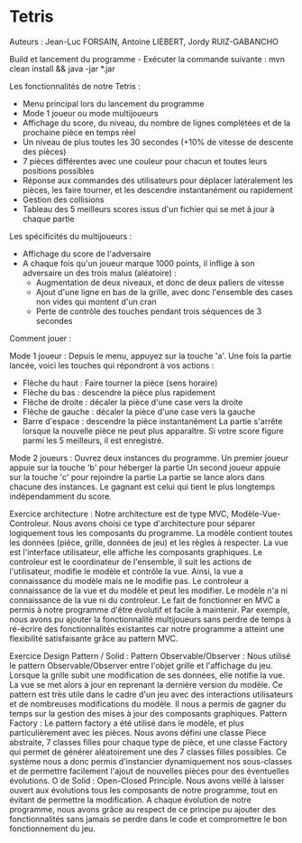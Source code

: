 # Tetris

Auteurs : Jean-Luc FORSAIN, Antoine LIEBERT, Jordy RUIZ-GABANCHO

Build et lancement du programme - Exécuter la commande suivante :
mvn clean install && java -jar *.jar

Les fonctionnalités de notre Tetris :
- Menu principal lors du lancement du programme
- Mode 1 joueur ou mode multijoueurs
- Affichage du score, du niveau, du nombre de lignes complétées et de la prochaine pièce en temps réel
- Un niveau de plus toutes les 30 secondes (+10% de vitesse de descente des pièces)
- 7 pièces différentes avec une couleur pour chacun et toutes leurs positions possibles
- Réponse aux commandes des utilisateurs pour déplacer latéralement les pièces, les faire tourner, et les descendre instantanément ou rapidement
- Gestion des collisions
- Tableau des 5 meilleurs scores issus d'un fichier qui se met à jour à chaque partie

Les spécificités du multijoueurs : 
- Affichage du score de l'adversaire
- A chaque fois qu'un joueur marque 1000 points, il inflige à son adversaire un des trois malus (aléatoire) :
  - Augmentation de deux niveaux, et donc de deux paliers de vitesse
  - Ajout d'une ligne en bas de la grille, avec donc l'ensemble des cases non vides qui montent d'un cran
  - Perte de contrôle des touches pendant trois séquences de 3 secondes

Comment jouer :

Mode 1 joueur :
Depuis le menu, appuyez sur la touche 'a'.
Une fois la partie lancée, voici les touches qui répondront à vos actions :
- Flèche du haut : Faire tourner la pièce (sens horaire)
- Flèche du bas : descendre la pièce plus rapidement
- Flèche de droite : décaler la pièce d'une case vers la droite
- Flèche de gauche : décaler la pièce d'une case vers la gauche
- Barre d'espace : descendre la pièce instantanément
La partie s'arrête lorsque la nouvelle pièce ne peut plus apparaître. Si votre score figure parmi les 5 meilleurs, il est enregistré.

Mode 2 joueurs :
Ouvrez deux instances du programme. 
Un premier joueur appuie sur la touche 'b' pour héberger la partie
Un second joueur appuie sur la touche 'c' pour rejoindre la partie
La partie se lance alors dans chacune des instances. Le gagnant est celui qui tient le plus longtemps indépendamment du score.

Exercice architecture :
Notre architecture est de type MVC, Modèle-Vue-Controleur. Nous avons choisi ce type d'architecture pour séparer logiquement tous les composants du programme. La modèle contient toutes les données (pièce, grille, données de jeu) et les règles à respecter. La vue est l'interface utilisateur, elle affiche les composants graphiques. Le controleur est le coordinateur de l'ensemble, il suit les actions de l'utilisateur, modifie le modèle et contrôle la vue.
Ainsi, la vue a connaissance du modèle mais ne le modifie pas. Le controleur a connaissance de la vue et du modèle et peut les modifier. Le modèle n'a ni connaissance de la vue ni du controleur.
Le fait de fonctionner en MVC a permis à notre programme d'être évolutif et facile à maintenir. Par exemple, nous avons pu ajouter la fonctionnalité multijoueurs sans perdre de temps à ré-écrire des fonctionnalités existantes car notre programme a atteint une flexibilité satisfaisante grâce au pattern MVC.

Exercice Design Pattern / Solid :
Pattern Observable/Observer : Nous utilisé le pattern Observable/Observer entre l'objet grille et l'affichage du jeu. Lorsque la grille subit une modification de ses données, elle notifie la vue. La vue se met alors à jour en reprenant la dernière version du modèle. Ce pattern est très utile dans le cadre d'un jeu avec des interactions utilisateurs et de nombreuses modifications du modèle. Il nous a permis de gagner du temps sur la gestion des mises à jour des composants graphiques.
Pattern Factory : Le pattern factory a été utilisé dans le modèle, et plus particulièrement avec les pièces. Nous avons défini une classe Piece abstraite, 7 classes filles pour chaque type de pièce, et une classe Factory qui permet de générer aléatoirement une des 7 classes filles possibles. Ce système nous a donc permis d'instancier dynamiquement nos sous-classes et de permettre facilement l'ajout de nouvelles pièces pour des éventuelles évolutions.
O de Solid : Open-Closed Principle. Nous avons veillé à laisser ouvert aux évolutions tous les composants de notre programme, tout en évitant de permettre la modification. A chaque évolution de notre programme, nous avons grâce au respect de ce principe pu ajouter des fonctionnalités sans jamais se perdre dans le code et compromettre le bon fonctionnement du jeu.


